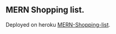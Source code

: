 ## MERN Shopping list.
Deployed on heroku [MERN-Shopping-list](https://mern-shopping-list-95855.herokuapp.com/).